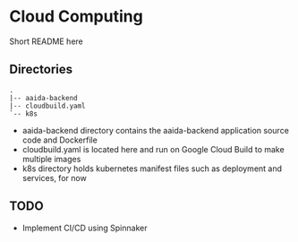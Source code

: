# Cloud Computing

Short README here


## Directories

```
.
|-- aaida-backend
|-- cloudbuild.yaml
`-- k8s
```

- aaida-backend directory contains the aaida-backend application source code and Dockerfile
- cloudbuild.yaml is located here and run on Google Cloud Build to make multiple images
- k8s directory holds kubernetes manifest files such as deployment and services, for now

## TODO

- Implement CI/CD using Spinnaker
